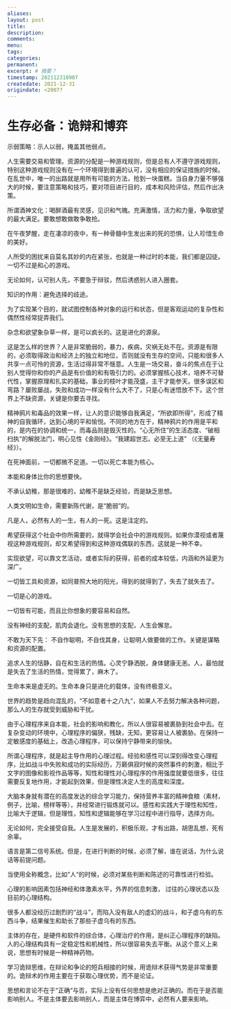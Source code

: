 ```yaml
---
aliases:
layout: post
title:
description:
comments:
menu:
tags: 
categories:
permanent: 
excerpt: # 摘要？
timestamp: 202112310907
createdate: 2021-12-31
origindate: <2007?
---
```

# 生存必备：诡辩和博弈

示弱策略：示人以弱，掩盖其他弱点。  

人生需要交易和管理。资源的分配是一种游戏规则，但是总有人不遵守游戏规则，特别这种游戏规则没有在一个环境得到普遍的认可，没有相应的保证措施的时候。在乱世中，唯一的出路就是用所有可能的方法，抢到一块蛋糕。当自身力量不够强大的时候，要注意策略和技巧，要对项目进行目的，成本和风险评估，然后作出决策。  

所谓酒神文化：喝醉酒最有灵感，见识和气魄。充满激情，活力和力量，争取欲望的最大满足。要敢想敢做敢争敢抢。  

在午夜梦醒，走在凄凉的夜中，有一种骨髓中生发出来的死的恐惧，让人珍惜生命的美好。  

人所受的困扰来自莫名其妙的内在紧张，也就是一种过时的本能，我们都是囚徒。一切不过是和心的游戏。  

无论如何，认可别人先，不要急于辩驳，然后诱惑别人进入圈套。  

知识的作用：避免选择的歧途。  

为了实现某个目的，就试图控制各种对象的运行和状态，但是客观运动的复杂性和偶然性经常捉弄我们。  

杂念和欲望象杂草一样，是可以疯长的。这是进化的源泉。  

这是怎么样的世界？人是非常脆弱的，暴力，疾病，灾祸无处不在。资源是有限的，必须取得政治和经济上的独立和地位，否则就没有生存的空间，只能和很多人共享一点可怜的资源，生活过得非常不惬意。人生是一场交易，奋斗的焦点在于让别人觉得你和你的产品是有价值的和有吸引力的。必须掌握核心技术，培养不可替代性，掌握原理和扎实的基础，事业的枝叶才能茂盛，主干才能参天。很多误区和弯路？屡败屡战，失败和成功一样没有什么大不了，只是心有迷悟放不下。这个世界上不缺资源，关键是你要去寻找。  

精神鸦片和毒品的效果一样，让人的意识能够自我满足，“所欲即所得”，形成了精神的自我循环，达到心境的平和愉悦。不同的地方在于，精神鸦片的作用是平和的，是内在的协调和统一，而毒品则是毁灭性的。“心无所住”的生活态度、“破相扫执”的解脱法门，明心见性《金刚经》。“我建超世志。必至无上道” （《无量寿经》）。  

在死神面前，一切都微不足道。一切以死亡本能为核心。  

本能和身体比你的思想要快。

不承认幼稚，那是很难的，幼稚不是缺乏经验，而是缺乏思想。

人类文明如生命，需要新陈代谢，是“脆弱”的。

凡是人，必然有人的一生，有人的一死。这是注定的。  

希望获得这个社会中你所需要的，就得学会社会中的游戏规则。如果你漠视或者蔑视这种游戏规则，却又希望得到和这种游戏偶联的东西，这就是一种不幸。

实现欲望，可以靠文艺活动，或者实际的获得，前者的成本较低，内涵和外延更为深广。

一切皆工具和资源，如同普照大地的阳光，得到的就得到了，失去了就失去了。

一切是心的游戏。

一切皆有可能，而且比你想象的要容易和自然。

没有神经的支配，肌肉会退化。没有思想的支配，人生会懈怠。  

不敢为天下先： 不自作聪明，不自伐其身，让聪明人做要做的工作。关键是谋略和资源的配置。  

追求人生的恬静，自在和生活的热情。心灵宁静洒脱，身体健康无恙。人，最怕就是失去了生活的热情，觉得累了，麻木了。

生命本来是虚无的。生命本身只是进化的载体，没有终极意义。

世界的趋势是趋向混乱的，“不如意者十之八九“，如果人不去努力解决各种问题，那么人的生存就受到威胁和干扰。

由于心理程序来自本能，社会的影响和教化，所以人很容易被裹胁到社会中去。在复杂变动的环境中，心理程序的偏狭，残缺，无知，更容易让人被裹胁。在保持一定敏感度的基础上，改造心理程序，可以保持宁静带来的愉快。

所谓心理程序，就是起主导作用的心理过程。经验和感性可以深刻得改变心理程序，比如战斗中失败和成功的实际经历，万籁俱寂时候的突然事件的刺激，相比于文字的图像和影视作品等等，知性和理性对心理程序的作用强度就要低很多，往往需要反复地作用，才能起到效果，但是理性决定人生的高度和深度。  
  
大脑本身就有潜在的高度发达的综合学习能力，保持营养丰富的精神食粮（素材，例子，比喻，榜样等等），并经常进行锻炼就可以。感性和实践大于理性和知性，比喻大于逻辑，但是理性，知性和逻辑能够在学习过程中进行指导，选择方向。

无论如何，完全接受自我。人生是发展的，积极乐观，才有出路，胡思乱想，死有余辜。

语言是第二信号系统。但是，在进行判断的时候，必须了解，谁在说话，为什么说话等前提问题。  

当使用全称概念，比如“人“的时候，必须对某些判断和陈述的可靠性进行检验。

心理的影响因素包括神经和体激素水平，外界的信息刺激， 过往的心理状态以及目前的心理结构。

很多人都没经历过剧烈的“战斗”，而陷入没有敌人的虚幻的战斗，和子虚乌有的东西斗争，结果催生和助长了那些子虚乌有的东西。  

主体的存在，是硬件和软件的综合体，心理治疗的作用，是纠正心理程序的缺陷。人的心理结构具有一定稳定性和机械性，所以很容易失去平衡。从这个意义上来说，思想有时候是一种精神药物。  

学习诡辩思维，在辩论和争论的短兵相接的时候，用诡辩术获得气势是非常重要的。诡辩术的作用主要在于获取心理优势，而不是论证。

思想和言论不在于“正确“与否，实际上没有任何思想是绝对正确的。而在于是否能影响别人。不是主体要去影响别人，而是主体在博弈中，必然有人要来影响。

